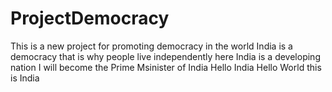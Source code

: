 # ProjectDemocracy
This is a new project for promoting democracy in the world
India is a democracy that is why people live independently here
India is a developing nation
I will become the Prime Msinister of India
Hello India
Hello World this is India
